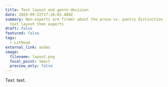 ```yaml
---
title: Text layout and genre decision
date: 2020-09-22T17:26:03.489Z
summary: Non-experts are firmer about the prose vs. poetry distinction based on
  text layout than experts
draft: false
featured: false
tags:
  - LitRead
external_link: asdas
image:
  filename: layout.png
  focal_point: Smart
  preview_only: false
---
```

Text. text.